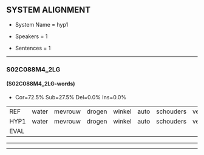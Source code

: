 
## SYSTEM ALIGNMENT

- System Name = hyp1

- Speakers = 1

- Sentences = 1

---

### S02C088M4_2LG

#### (S02C088M4_2LG-words)

- Cor=72.5%	Sub=27.5%	Del=0.0%	Ins=0.0%

|  |  |  |  |  |  |  |  |  |  |  |  |  |  |  |  |  |  |  |  |  |  |  |  |  |  |  |  |  |  |  |  |  |  |  |  |  |  |  |  |  |
|:--- |:---:|:---:|:---:|:---:|:---:|:---:|:---:|:---:|:---:|:---:|:---:|:---:|:---:|:---:|:---:|:---:|:---:|:---:|:---:|:---:|:---:|:---:|:---:|:---:|:---:|:---:|:---:|:---:|:---:|:---:|:---:|:---:|:---:|:---:|:---:|:---:|:---:|:---:|:---:|:---:|
| REF | water | mevrouw | drogen | winkel | auto | schouders | verhaal | koning | moeilijk | * | drinken | hoofdpijn | regen | vliegtuig | stoppen | opnieuw | gooien | sneeuwen | moeder | liedje | potlood | fietsbel | vinger | dichtbij | meisje | chauffeur | muziek | waarom | scheuren | lawaai | zwemmen | vuurwerk | appel | cola | kussen | eerste | circus | kleuren | voetbal | vlinder |
| HYP1 | water | mevrouw | drogen | winkel | auto | schouders | verhaal | koning | moeilijk | tweelplaats | drienken | hoofdpijn | vlegen | vliegtuig | stoppen | opniel | gooien | smeeuwen | moeder | liedje | potlood | vietsbel | vinger | dichtbij | meisje | chauffeur | muziek | waron | schuren | laai | wemmen | vuurwerk | appel | cola | tuschen | eerste | circus | kleuren | voetbal | vlinder |
| EVAL |  |  |  |  |  |  |  |  |  | S | S |  | S |  |  | S |  | S |  |  |  | S |  |  |  |  |  | S | S | S | S |  |  |  | S |  |  |  |  |  |
---

---
